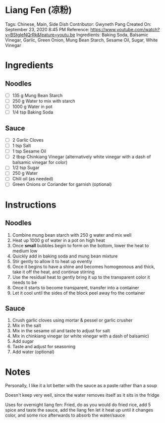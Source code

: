 # Liang Fen (凉粉)

Tags: Chinese, Main, Side Dish
Contributor: Gwyneth Pang
Created On: September 23, 2020 8:45 PM
Reference: https://www.youtube.com/watch?v=BStgIeNQrRk&feature=youtu.be
Ingredients: Baking Soda, Balsamic Vinegar, Garlic, Green Onion, Mung Bean Starch, Sesame Oil, Sugar, White Vinegar

# Ingredients

## Noodles

- [ ]  135 g Mung Bean Starch
- [ ]  250 g Water to mix with starch
- [ ]  1000 g Water in pot
- [ ]  1/4 tsp Baking Soda

## Sauce

- [ ]  2 Garlic Cloves
- [ ]  1 tsp Salt
- [ ]  1 tsp Sesame Oil
- [ ]  2 tbsp Chinkiang Vinegar (alternatively white vinegar with a dash of balsamic vinegar for color)
- [ ]  1/2 tsp Sugar
- [ ]  250 g Water
- [ ]  Chili oil (as needed)
- [ ]  Green Onions or Coriander for garnish (optional)

# Instructions

## Noodles

1. Combine mung bean starch with 250 g water and mix well
2. Heat up 1000 g of water in a pot on high heat
3. Once **small** bubbles begin to form on the bottom, lower the heat to medium low
4. Quickly add in baking soda and mung bean mixture
5. Stir gently to allow it to heat up evently
6. Once it begins to have a shine and becomes homogeonous and thick, take it off the heat, and continue stirring
7. Use the residual heat to gently bring it up to the transparent color it needs to be
8. Once it starts to become transparent, transfer into a container
9. Let it cool until the sides of the block peel away fro the container

## Sauce

1. Crush garlic cloves using mortar & pessel or garlic crusher
2. Mix in the salt
3. Mix in the sesame oil and taste to adjust for salt
4. Mix in chinkiang vinegar (or white vinegar with a dash of balsamic)
5. Add sugar
6. Taste and adjust for seasoning
7. Add water (optional)

# Notes

Personally, I like it a lot better with the sauce as a paste rather than a soup

Doesn't keep very well, since the water removes itself as it sits in the fridge

Uses for overnight liang fen: Fried, do as you would do fried rice, add 5 spice and taste the sauce, add the liang fen let it heat up until it changes color, and some rice afterwards to absorb the water/sauce
